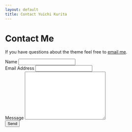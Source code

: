 ```yaml
---
layout: default
title: Contact Yuichi Kurita
---
```


<div id="contact">
  <h1 class="pageTitle">Contact Me</h1>
  <div class="contactContent">
    <p>If you have questions about the theme feel free to <a href="mailto:ykurita@hiroshima-u.ac.jp">email me</a>. </p>
  </div>
  <form action="http://formspree.io/ykurita@hiroshima-u.ac.jp" method="POST">
    <label for="name">Name</label>
    <input type="text" id="name" name="name" class="full-width"><br>
    <label for="email">Email Address</label>
    <input type="email" id="email" name="_replyto" class="full-width"><br>
    <label for="message">Message</label>
    <textarea name="message" id="message" cols="30" rows="10" class="full-width"></textarea><br>
    <input type="submit" value="Send" class="button">
  </form>
</div>
